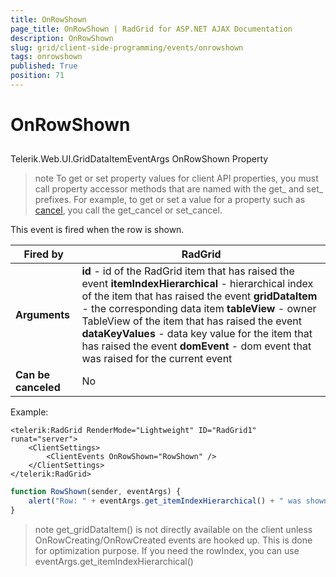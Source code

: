 ```yaml
---
title: OnRowShown
page_title: OnRowShown | RadGrid for ASP.NET AJAX Documentation
description: OnRowShown
slug: grid/client-side-programming/events/onrowshown
tags: onrowshown
published: True
position: 71
---
```


# OnRowShown



## 

Telerik.Web.UI.GridDataItemEventArgs OnRowShown Property

>note To get or set property values for client API properties, you must call property accessor methods that are named with the get_ and set_ prefixes. For example, to get or set a value for a property such as [cancel](http://msdn.microsoft.com/en-us/library/bb310859.aspx), you call the get_cancel or set_cancel.
>


This event is fired when the row is shown.


|  **Fired by**  | RadGrid |
| ------ | ------ |
| **Arguments** | **id** - id of the RadGrid item that has raised the event **itemIndexHierarchical** - hierarchical index of the item that has raised the event **gridDataItem** - the corresponding data item **tableView** - owner TableView of the item that has raised the event **dataKeyValues** - data key value for the item that has raised the event **domEvent** - dom event that was raised for the current event|
| **Can be canceled** |No|

Example:

````ASP.NET
<telerik:RadGrid RenderMode="Lightweight" ID="RadGrid1" runat="server">
    <ClientSettings>
        <ClientEvents OnRowShown="RowShown" />
    </ClientSettings>
</telerik:RadGrid>
````



````JavaScript
function RowShown(sender, eventArgs) {
    alert("Row: " + eventArgs.get_itemIndexHierarchical() + " was shown");
}
````



>note get_gridDataItem() is not directly available on the client unless OnRowCreating/OnRowCreated events are hooked up. This is done for optimization purpose. If you need the rowIndex, you can use eventArgs.get_itemIndexHierarchical()
>

